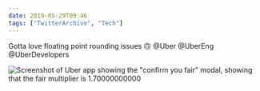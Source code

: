 ```yaml
---
date: 2019-05-29T09:46
tags: ["TwitterArchive", "Tech"]
---
```

Gotta love floating point rounding issues 🙃 @Uber @UberEng @UberDevelopers

![Screenshot of Uber app showing the "confirm you fair" modal, showing that the fair multiplier is 1.70000000000](https://cdn.geekyaubergine.com/twitter_archive/1133655746175033344-D7uN5BuXoAIib1p.jpg)


